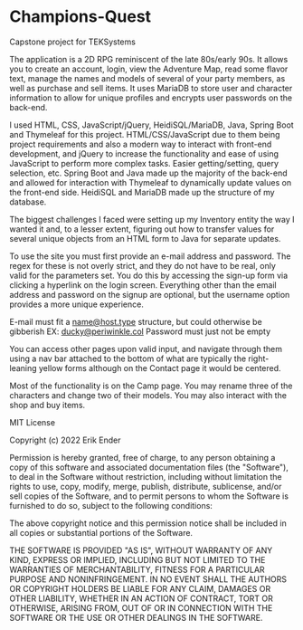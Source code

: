 # Champions-Quest
Capstone project for TEKSystems

The application is a 2D RPG reminiscent of the late 80s/early 90s. It allows you to create an account, login, view the Adventure Map, read some flavor text, manage the names and models of several of your party members, as well as purchase and sell items.  It uses MariaDB to store user and character information to allow for unique profiles and encrypts user passwords on the back-end.

I used HTML, CSS, JavaScript/jQuery, HeidiSQL/MariaDB, Java, Spring Boot and Thymeleaf for this project. HTML/CSS/JavaScript due to them being project requirements and also a modern way to interact with front-end development, and jQuery to increase the functionality and ease of using JavaScript to perform more complex tasks. Easier getting/setting, query selection, etc.  Spring Boot and Java made up the majority of the back-end and allowed for interaction with Thymeleaf to dynamically update values on the front-end side.  HeidiSQL and MariaDB made up the structure of my database.

The biggest challenges I faced were setting up my Inventory entity the way I wanted it and, to a lesser extent, figuring out how to transfer values for several unique objects from an HTML form to Java for separate updates.

To use the site you must first provide an e-mail address and password. The regex for these is not overly strict, and they do not have to be real, only valid for the parameters set.  You do this by accessing the sign-up form via clicking a hyperlink on the login screen.  Everything other than the email address and password on the signup are optional, but the username option provides a more unique experience.

E-mail must fit a name@host.type structure, but could otherwise be gibberish EX: ducky@periwinkle.col Password must just not be empty

You can access other pages upon valid input, and navigate through them using a nav bar attached to the bottom of what are typically the right-leaning yellow forms although on the Contact page it would be centered.

Most of the functionality is on the Camp page. You may rename three of the characters and change two of their models. You may also interact with the shop and buy items.

MIT License

Copyright (c) 2022 Erik Ender

Permission is hereby granted, free of charge, to any person obtaining a copy of this software and associated documentation files (the "Software"), to deal in the Software without restriction, including without limitation the rights to use, copy, modify, merge, publish, distribute, sublicense, and/or sell copies of the Software, and to permit persons to whom the Software is furnished to do so, subject to the following conditions:

The above copyright notice and this permission notice shall be included in all copies or substantial portions of the Software.

THE SOFTWARE IS PROVIDED "AS IS", WITHOUT WARRANTY OF ANY KIND, EXPRESS OR IMPLIED, INCLUDING BUT NOT LIMITED TO THE WARRANTIES OF MERCHANTABILITY, FITNESS FOR A PARTICULAR PURPOSE AND NONINFRINGEMENT. IN NO EVENT SHALL THE AUTHORS OR COPYRIGHT HOLDERS BE LIABLE FOR ANY CLAIM, DAMAGES OR OTHER LIABILITY, WHETHER IN AN ACTION OF CONTRACT, TORT OR OTHERWISE, ARISING FROM, OUT OF OR IN CONNECTION WITH THE SOFTWARE OR THE USE OR OTHER DEALINGS IN THE SOFTWARE.
